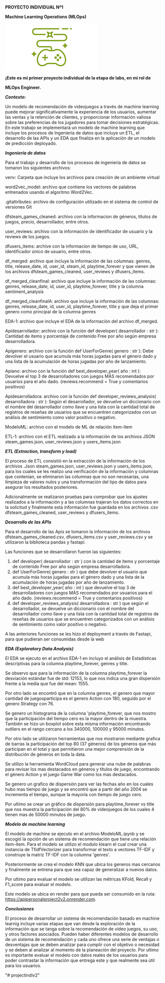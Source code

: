 ﻿**PROYECTO INDIVIDUAL Nº1**

**Machine Learning Operations (MLOps)**

![IA y ML para juegos - Casos de uso y casos prácticos - AWS para videojuegos](Aspose.Words.efa58f4e-8782-431b-92b8-0b217a683388.001.png)

**¡Este es mi primer proyecto individual de la etapa de labs, en mi rol de**  

**MLOps Engineer.**

***Contexto:*** 

Un modelo de recomendación de videojuegos a través de machine learning puede mejorar significativamente la experiencia de los usuarios, aumentar las ventas y la retención de clientes, y proporcionar información valiosa sobre las preferencias de los jugadores para tomar decisiones estratégicas. En este trabajo se implementará un modelo de machine learning que incluye los procesos de Ingeniería de datos que incluye un ETL, el desarrollo de las APIs y un EDA que finaliza en la aplicación de un modelo de predicción deployado.

***Ingeniería de datos*** 

Para el trabajo y desarrollo de los procesos de ingeniería de datos se tomaron los siguientes archivos:

venv: Carpeta que incluye los archivos para creación de un ambiente virtual

word2vec\_model: archivo que contiene los vectores de palabras entrenados usando el algoritmo Word2Vec.

.gitattributes: archivo de configuración utilizado en el sistema de control de versiones Git

dfsteam\_games\_cleaned: archivo con la informacion de géneros, títulos de juegos, precio, desarrollador, entre otros.

user\_reviews: archivo con la información de identificador de usuario y la reviews de los juegos.

dfusers\_items: archive con la informacion de tiempo de uso, URL, identificador único de usuario, entre otros.

df\_merged: archivo que incluye la información de las columnas: genres, title, release\_date, id, user\_id, steam\_id, playtime\_forever y que vienen de los archivos dfsteam\_games\_cleaned, user\_reviews y dfusers\_items.

df\_merged\_cleanfinal: archivo que incluye la información de las columnas: genres, release\_date, id, user\_id, playtime\_forever, title y la columna sentiment\_analysis

df\_merged\_cleanfinalA: archivo que incluye la información de las columnas: genres, release\_date, id, user\_id, playtime\_forever, title y que deja el primer genero como principal de la columna genres

EDA-1: archivo que incluye el EDA de la información del archivo df\_merged.

Apidesarrollador: archivo con la función def developer( desarrollador : str ): Cantidad de items y porcentaje de contenido Free por año según empresa desarrolladora.

Apigenero: archivo con la función def UserForGenre( genero : str ): Debe devolver el usuario que acumula más horas jugadas para el género dado y una lista de la acumulación de horas jugadas por año de lanzamiento.

Apiano: archivo con la función def best\_developer\_year( año : int ): Devuelve el top 3 de desarrolladores con juegos MÁS recomendados por usuarios para el año dado. (reviews.recommend = True y comentarios positivos)

Apidesarrolladora: archivo con la función def developer\_reviews\_analysis( desarrolladora : str ): Según el desarrollador, se devuelve un diccionario con el nombre del desarrollador como llave y una lista con la cantidad total de registros de reseñas de usuarios que se encuentren categorizados con un análisis de sentimiento como valor positivo o negativo.

ModeloML: archivo con el modelo de ML de relación ítem-ítem

ETL-1: archivo con el ETL realizado a la información de los archivos JSON steam\_games.json, user\_reviews.json y users\_items.json




***ETL (Extraction, transform y load)***

El proceso de ETL consistió en la extracción de la información de los archivos .Json steam\_games.json, user\_reviews.json y users\_items.json, para los cuales se les realizo una verificación de la información y columnas que contenían, se eliminaron las columnas que no son necesarias, una limpieza de valores nulos y una transformación del tipo de datos para asegurar los resultados posteriores. 

Adicionalmente se realizaron pruebas para comprobar que los ajustes realizados a la información y a las columnas trajeran los datos correctos en la solicitud y finalmente esta información fue guardada en los archivos .csv dfsteam\_games\_cleaned, user\_reviews y dfusers\_items.

***Desarrollo de las APIs***

Para el desarrollo de las Apis se tomaron la información de los archivos dfsteam\_games\_cleaned.csv, dfusers\_items.csv y user\_reviews.csv y se utilizaron la biblioteca pandas y fastapi. 

Las funciones que se desarrollaron fueron las siguientes: 

1. def developer( desarrollador : str ) con la cantidad de items y porcentaje de contenido Free por año según empresa desarrolladora.
1. def UserForGenre( genero : str ) que debe devolver el usuario que acumula más horas jugadas para el género dado y una lista de la acumulación de horas jugadas por año de lanzamiento.
1. def best\_developer\_year( año : int ) que devuelve el top 3 de desarrolladores con juegos MÁS recomendados por usuarios para el año dado. (reviews.recommend = True y comentarios positivos)
1. def developer\_reviews\_analysis( desarrolladora : str ) que según el desarrollador, se devuelve un diccionario con el nombre del desarrollador como llave y una lista con la cantidad total de registros de reseñas de usuarios que se encuentren categorizados con un análisis de sentimiento como valor positivo o negativo.

A las anteriores funciones se les hizo el deployment a través de Fastapi, para que pudieran ser consumidas desde la web 

***EDA (Exploratory Data Analysis)***

El EDA se ejecuto en el archivo EDA-1 en incluyo el análisis de Estadísticas descriptivas para la columna playtime\_forever, genres y title.

Se observo que para la información de la columna playtime\_forever la desviación estándar fue de std: 12153, lo que nos indica una gran dispersión frente a la media que fue del mean: 1555.

Por otro lado se encontró que en la columna genres, el genero que mayor cantidad de juegosparticipa es el genero Action con 180,  seguido por el genero Strategy con 76.

Se genero un histograma de la columna 'playtime\_forever, que nos mostro que la participación del tiempo cero es la mayor dentro de la muestra. También se hizo un boxplot sobre esta misma información encontrando outliers en el rango cercano a los 340000, 100000 y 95000 minutos.

Por otro lado se utilizaron herramientas que nos mostraron mediante grafica de barras la participación del top 80 (37 géneros) de los géneros que más participan en el total y que permitieron una mejor comprensión de la distribución de géneros en toda la data.

Se utilizo la herramienta WordCloud para generar una nube de palabras para revisar los mas destacados en géneros y títulos de juego, encontrando el género Action y el juego Game War como los mas destacados.

Se genero un grafico de dispersión para ver las fechas año en los cuales hubo mas tiempo de juego y se encontró que a partir del año 2004 se incrementa el tiempo, aunque la mayoría con tiempo de juego cero.

Por ultimo se crear un gráfico de dispersión para playtime\_forever vs title que nos muestra la participación del 80% de videojuegos de los cuales 4 tienen mas de 50000 minutos de juego.


***Modelo de machine learning***

El modelo de machine se ejecuto en el archivo ModeloML.ipynb y se escogió la opción de un sistema de recomendación que tiene una relación ítem-ítem. Para el modelo se utilizo el modulo klearn el cual crear una instancia de TfidfVectorizer para transformar el texto a vectores TF-IDF y  construye la matriz TF-IDF con la columna 'genres'.

Posteriormente se crea el modelo KNN que ubica los generos mas cercanos y finalmente se entrena para que sea capaz de generalizar a nuevos datos.

Por ultimo para evaluar el modelo se utilizan las métricas KFold, Recall y F1\_score para evaluar el modelo.

Este modelo se ubica en render para que pueda ser consumido en la ruta: <https://apipersonalproject2v2.onrender.com>.

***Conclusiones***

El proceso de desarrollar un sistema de recomendación basado en machine learnig incluye varias etapas que van desde la exploración de la información que se tanga sobre la recomendación de video juegos, su uso, y otros factores asociados. Pueden haber diferentes modelos de desarrollo de un sistema de recomendación y cada uno ofrece una serie de ventajas o desventajas que se deben analizar para cumplir con el objetivo o necesidad y se deben al analizar al momento de la planeación del proyecto. Por ultimo es importante evaluar el modelo con datos reales de los usuarios para poder contrastar la información que entrega este y que realmente sea útil para los usuarios.










"# projectindiv2" 
